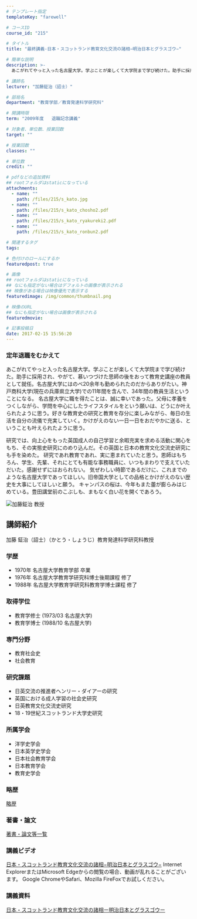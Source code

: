```yaml
---
# テンプレート指定
templateKey: "farewell"

# コースID
course_id: "215"

# タイトル
title: "最終講義-日本・スコットランド教育文化交流の諸相−明治日本とグラスゴウ−"

# 簡単な説明
description: >-
  あこがれてやっと入った名古屋大学。学ぶことが楽しくて大学院まで学び続けた。助手に採用され、やがて、慕いつづけた思師の後をおって教育史講座の教員として就任。名古屋大学にはのべ20余年も勤められたのだ...

# 講師名
lecturer: "加藤鉦治（詔士）"

# 部局名
department: "教育学部／教育発達科学研究科"

# 開講時限
term: "2009年度	退職記念講義"

# 対象者、単位数、授業回数
target: ""

# 授業回数
classes: ""

# 単位数
credit: ""

# pdfなどの追加資料
## rootフォルダはstaticになっている
attachments: 
  - name: "" 
    path: /files/215/s_kato.jpg
  - name: "" 
    path: /files/215/s_kato_chosho2.pdf
  - name: "" 
    path: /files/215/s_kato_ryakureki2.pdf
  - name: "" 
    path: /files/215/s_kato_ronbun2.pdf

# 関連するタグ
tags:

# 色付けのロールにするか
featuredpost: true

# 画像
## rootフォルダはstaticになっている
## なにも指定がない場合はデフォルトの画像が表示される
## 映像がある場合は映像優先で表示する
featuredimage: /img/common/thumbnail.png

# 映像のURL
## なにも指定がない場合は画像が表示される
featuredmovie: 

# 記事投稿日
date: 2017-02-15 15:56:20
---
```


### 定年退職をむかえて

あこがれてやっと入った名古屋大学。学ぶことが楽しくて大学院まで学び続けた。助手に採用され、やがて、慕いつづけた思師の後をおって教育史講座の教員として就任。名古屋大学にはのべ20余年も勤められたのだからありがたい。神戸商科大学(現在の兵庫県立大学)での11年間を含んで、34年間の教員生活ということになる。 名古屋大学に職を得たことは、誠に幸いであった。父母に孝養をつくしながら、学問を中心にしたライフスタイルをという願いは、どうにか叶えられたように思う。好きな教育史の研究と教育を存分に楽しみながら、毎日の生活を自分の流儀で充実していく。かけがえのない一日一日をおだやかに送る、ということも叶えられたように思う。

研究では、向上心をもった英国成人の自己学習と余暇充実を求める活動に関心をもち、その実態史研究にのめり込んだ。その英国と日本の教育文化交流史研究にも手を染めた。 研究であれ教育であれ、実に恵まれていたと思う。恩師はもちろん、学生、先輩、それにとても有能な事務職員に、いつもまわりで支えていただいた。感謝せずにはおられない。 気ぜわしい時節であるだけに、これまでのような名古屋大学であってほしい。旧帝国大学としての品格とかけがえのない歴史を大事にしてほしいと願う。 キャンパスの桜は、今年もまた蕾が膨らみはじめている。豊田講堂前のこぶしも、まもなく白い花を開くであろう。

![加藤鉦治 教授](/files/215/s_kato.jpg) 
## 講師紹介

加藤 鉦治（詔士）（かとう・しょうじ）教育発達科学研究科教授

### 学歴

* 1970年 名古屋大学教育学部 卒業
* 1976年 名古屋大学教育学研究科博士後期課程 修了
* 1988年 名古屋大学教育学研究科教育学博士課程 修了

### 取得学位

* 教育学修士 (1973/03 名古屋大学)
* 教育学博士 (1988/10 名古屋大学)

### 専門分野

* 教育社会史
* 社会教育

### 研究課題

* 日英交流の推進者ヘンリー・ダイアーの研究
* 英国における成人学習の社会史研究
* 日英教育文化交流史研究
* 18・19世紀スコットランド大学史研究

### 所属学会

* 洋学史学会
* 日本英学史学会
* 日本社会教育学会
* 日本教育学会
* 教育史学会

### 略歴

[略歴](/files/215/s_kato_ryakureki2.pdf) 

### 著書・論文

[著書・論文等一覧](/files/215/s_kato_chosho2.pdf) 

### 講義ビデオ

<a href="http://nuvideo.media.nagoya-u.ac.jp/embed/0557ff4160709d99079cdc53b8ddfe850ef70963" target="blank">日本・スコットランド教育文化交流の諸相−明治日本とグラスゴウ−</a>
Internet ExplorerまたはMicrosoft Edgeからの閲覧の場合、動画が乱れることがございます。
Google ChromeやSafari、Mozilla FireFoxでお試しください。

### 講義資料

[日本・スコットランド教育文化交流の諸相ー明治日本とグラスゴウー](/files/215/s_kato_ronbun2.pdf) 
